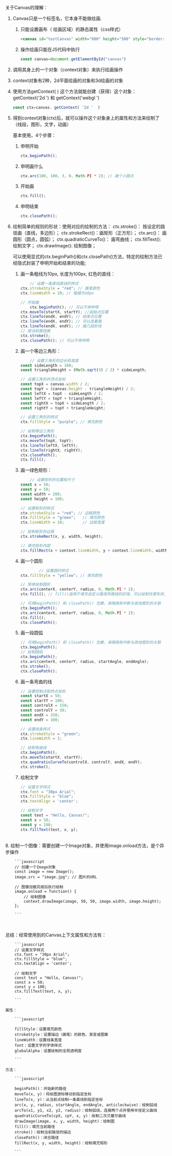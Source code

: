 关于Canvas的理解：

1. Canvas只是一个标签名，它本身不能做绘画.

    1. 只能设置画布（ 绘画区域）的静态属性（css样式）

       ```html
       <canvas id="testCanvas" width="800" height="500" style="border: 5px solid red;"></canvas>
       ```

    2. 操作绘画只能在JS代码中执行

       ```javascript
       const canvas=document.getElementById("canvas")
       ```

2. 调用其身上的一个对象（context对象）来执行绘画操作

3. context对象有2种，2d平面绘画的对象和3d绘画的对象

4. 使用方法getContext( ) 这个方法就能创建（获得）这个对象： getContext('2d ') 和    getContext('webgl ') 

   ```javascript
   const ctx=canvas. getContext( '2d '  )
   ```

   

5. 得到context对象(ctx)后，就可以操作这个对象身上的属性和方法来绘制了（线段，图形，文字，动画）

    基本使用，4个步骤：

    1. 申明开始

        ```javascript
        ctx.beginPath();
        ```

    2. 申明画什么

        ```javascript
        ctx.arc(100, 100, 3, 0, Math.PI * 2); // 画个小圆点
        ```

    3. 开始画

        ```javascript
        ctx.fill();
        ```
        
    4. 申明结束

        ```javascript
        ctx.closePath();
        ```
           

6. 绘制简单的规则的形状：使用对应的绘制的方法：
    ctx.stroke()： 按设定的路径画（直线，多边形）；
    ctx.strokeRect()：画矩形（正方形）；
    ctx.arc()： 画圆形（圆点，圆弧）；
    ctx.quadraticCurveTo()： 画弯曲线；
    ctx.fillText(): 绘制文字；
    ctx.drawImage(): 绘制图像；



    可以使用显式的ctx.beginPath()和ctx.closePath()方法，特定的绘制方法已经隐式封装了申明开始和结束的功能; 

    1. 画一条粗线为10px, 长度为100px, 红色的直线：

        ```javascript
            // 设置一条直线直线的样式
        ctx.strokeStyle = "red"; // 画笔颜色
        ctx.lineWidth = 10; // 粗细为10px
        
        // 开始画
            ctx.beginPath(); // 可以不用申明
        ctx.moveTo(startX, startY); //起始点位置 
        ctx.lineTo(endX, endY); // 结束点位置
        ctx.lineTo(endX, endY); // 可以连着画
        ctx.lineTo(endX, endY); // 画几段折线
        // 按当前路径画
        ctx.stroke();
        ctx.closePath(); // 可以不用申明
        ```

    2. 画一个等边三角形：

        ```javascript
            // 设置三角形的边长和高度
        const sideLength = 100;
        const triangleHeight = (Math.sqrt(3) / 2) * sideLength;

        // 设置三角形的顶点坐标
        const topX = canvas.width / 2;
        const topY = (canvas.height - triangleHeight) / 2;
        const leftX = topX - sideLength / 2;
        const leftY = topY + triangleHeight;
        const rightX = topX + sideLength / 2;
        const rightY = topY + triangleHeight;

        // 设置三角形的样式
        ctx.fillStyle = "purple"; // 填充颜色

        // 绘制等边三角形
        ctx.beginPath();
        ctx.moveTo(topX, topY);
        ctx.lineTo(leftX, leftY);
        ctx.lineTo(rightX, rightY);
        ctx.closePath();
        ctx.fill();
        ```

    3. 画一绿色矩形：

        ```javascript
            // 设置矩形的位置和尺寸
        const x = 50;
        const y = 50;
        const width = 200;
        const height = 100;
        
        // 设置矩形的样式
        ctx.strokeStyle = "red"; // 边框颜色
        ctx.fillStyle = "green";   // 填充颜色
        ctx.lineWidth = 10;        // 边框宽度
        
        // 绘制矩形的边框
        ctx.strokeRect(x, y, width, height);
        
        // 填充矩形内部
        ctx.fillRect(x + context.lineWidth, y + context.lineWidth, width - 2 * context.lineWidth, height - 2 * ctx.lineWidth); // fillRect() 适用于绘制填充矩形,fill()适用于填充自定义路径所围绕的区域(其他多边形，圆形等)
        
        ```



    4. 画一个圆形

        ```javascript
                // 设置圆的样式
        ctx.fillStyle = "yellow"; // 填充颜色
        
        // 简单绘制圆形
        ctx.arc(centerX, centerY, radius, 0, Math.PI * 2);
        ctx.fill(); // fill()适用于填充自定义路径所围绕的区域，可以绘制任意形状,fillRect() 适用于绘制填充矩形
        
        // 可用beginPath() 和 closePath() 包裹，来隔绝和中断与其他图形的关联
        ctx.beginPath();
        ctx.arc(centerX, centerY, radius, 0, Math.PI * 2);
        ctx.fill();
        ctx.closePath();
        
        ```


    5. 画一段圆弧

        ```javascript
        // 可用beginPath() 和 closePath() 包裹，来隔绝和中断与其他图形的关联
        ctx.beginPath();
        // 绘制圆弧
        ctx.beginPath();
        ctx.arc(centerX, centerY, radius, startAngle, endAngle);
        ctx.stroke();
        ctx.closePath();
        
        ```

    
    6. 画一条弯曲的线

        ```javascript
        // 设置控制点和终点坐标
        const startX = 50;
        const startY = 100;
        const controlX = 150;
        const controlY = 30;
        const endX = 250;
        const endY = 100;

        // 设置线条样式
        ctx.strokeStyle = "green";
        ctx.lineWidth = 3;

        // 绘制弯曲线
        ctx.beginPath();
        ctx.moveTo(startX, startY);
        ctx.quadraticCurveTo(controlX, controlY, endX, endY);
        ctx.stroke();
        
        ```


    7. 绘制文字

        ```javascript
        // 设置文字样式
        ctx.font = "30px Arial";
        ctx.fillStyle = "blue";
        ctx.textAlign = 'center';

        // 绘制文字
        const text = "Hello, Canvas!";
        const x = 50;
        const y = 100;
        ctx.fillText(text, x, y);
        
        ```
​		
    8. 绘制一个图像：需要创建一个Image对象，并使用image.onload方法，是个异步操作

        ```javascript
        // 创建一个Image对象
        const image = new Image();
        image.src = "image.jpg"; // 图片的URL

        // 图像加载完成后执行绘制
        image.onload = function() {
            // 绘制图像
            context.drawImage(image, 50, 50, image.width, image.height);
        };
        
        ```
​				

总结：经常使用到的Canvas上下文属性和方法有：

        ```javascript
        // 设置文字样式
        ctx.font = "30px Arial";
        ctx.fillStyle = "blue";
        ctx.textAlign = 'center';

        // 绘制文字
        const text = "Hello, Canvas!";
        const x = 50;
        const y = 100;
        ctx.fillText(text, x, y);
        
        ```

    属性：
   
        ```javascript

        fillStyle：设置填充颜色
        strokeStyle：设置描边（画笔）的颜色、渐变或图案
        lineWidth：设置线条宽度
        font：设置文字的字体样式
        globalAlpha：设置绘制的全局透明度

        ```

    方法：
   
        ```javascript
        
        beginPath()：开始新的路径
        moveTo(x, y)：将绘图游标移动到指定坐标
        lineTo(x, y)：从当前点绘制一条直线到指定坐标
        arc(x, y, radius, startAngle, endAngle, anticlockwise)：绘制弧线
        arcTo(x1, y1, x2, y2, radius)：绘制弧线，连接两个点并使用半径定义曲线
        quadraticCurveTo(cpX, cpY, x, y)：绘制二次贝塞尔曲线
        drawImage(image, x, y, width, height)：绘制图
        fill()：填充当前路径
        stroke()：绘制当前路径的描边
        closePath()：闭合路径
        fillRect(x, y, width, height)：绘制填充矩形

        ```
